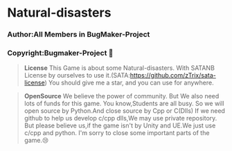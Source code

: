 # Natural-disasters
### Author:All Members in BugMaker-Project

### Copyright:Bugmaker-Project :bug:

>**License**
>This Game is about some Natural-disasters.
>With SATANB License by ourselves to use it.(SATA:https://github.com/zTrix/sata-license)
>You should give me a star, and you can use for anywhere.   

>**OpenSource**
>We believe the power of community.
>But We also need lots of funds for this game.
>You know,Students are all busy.
>So we will open source by Python.And close source by Cpp or C(Dlls)
>If we need github to help us develop c/cpp dlls,We may use private repository.
>But please believe us,if the game isn't by Unity and UE.We just use c/cpp and python.
>I'm sorry to close some important parts of the game.:cry:

